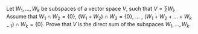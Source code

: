 Let $W_1,\dots,W_k$ be subspaces of a vector space $V$, such that $V=\sum W_i$. Assume that $W_1\cap W_2=\{0\}$, $(W_1+W_2)\cap W_3=\{0\}$, $\dots$ , $(W_1+W_2+\dots+W_{k-1})\cap W_k=\{0\}$. Prove that $V$ is the direct sum of the subspaces $W_1,\dots,W_k$.